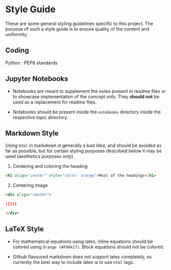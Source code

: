 # Style Guide

These are some general styling guidelines specific to this project. The purpose of such a style guide is to ensure quality of the content and uniformity.

## Coding 

Python : PEP8 standards

## Jupyter Notebooks

- Notebooks are meant to supplement the notes present in readme files or to showcase implementation of the concept only. They **should not** be used as a replacement for readme files.

- Notebooks should be present inside the `notebooks` directory inside the respective topic directory.

## Markdown Style 

Using `html` in markdown is generally a bad idea, and should be avoided as far as possible, but for certain styling purposes described below it may be used (aesthetics purposes only).

1. Centering and coloring the heading

```markdown 
<h1 align="center" style="color: orange">Most of the headings</h1>
```
 
2. Centering image

```markdown
<div align="center">

![]()

</div>
```

## LaTeX Style
- For mathematical equations using latex, inline equations should be colored using `Orange (#F99417)`. Block equations should not be colored.

- Github flavoured markdown does not support latex completely, so currently the best way to include latex is to use `html` tags.
